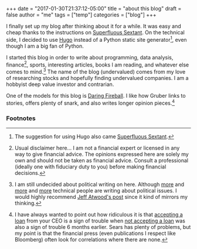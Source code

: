 +++
date = "2017-01-30T21:37:12-05:00"
title = "about this blog"
draft = false
author = "me"
tags = ["temp"]
categories = ["blog"]
+++

I finally set up my blog after thinking about it for a while. It was easy and cheap thanks to the instructions on [Superfluous Sextant](http://superfluoussextant.com/how-to-make-blog.html). On the technical side, I decided to use [Hugo](http://www.gohugo.io) instead of a Python static site generator[^hugo], even though I am a big fan of Python.

I started this blog in order to write about programming, data analysis, finance[^finance], sports, interesting articles, books I am reading, and whatever else comes to mind.[^politics] The name of the blog (undervalued) comes from my love of researching stocks and hopefully finding undervalued companies. I am a hobbyist deep value investor and contrarian.

One of the models for this blog is [Daring Fireball](http://daringfireball.net). I like how Gruber links to stories, offers plenty of snark, and also writes longer opinion pieces.[^sears]


### Footnotes

[^hugo]: The suggestion for using Hugo also came [Superfluous Sextant](http://superfluoussextant.com/).

[^finance]: Usual disclaimer here... I am not a financial expert or licensed in any way to give financial advice. The opinions expressed here are solely my own and should not be taken as financial advice. Consult a professional (ideally one with fiduciary duty to you) before making financial decisions. 

[^sears]: I have always wanted to point out how ridiculous it is that [accepting a loan](https://www.bloomberg.com/news/articles/2014-09-15/sears-borrows-400-million-from-lampert-s-esl-investments) from your CEO is a sign of trouble when [not accepting a loan](https://www.bloomberg.com/news/articles/2014-03-24/lampert-stops-buying-sears-ious-as-cash-burns-corporate-finance) was also a sign of trouble 6 months earlier. Sears has plenty of problems, but my point is that the financial press (even publications I respect like Bloomberg) often look for correlations where there are none.

[^politics]: I am still undecided about political writing on here. Although [more](https://blog.codinghorror.com/im-loyal-to-nothing-except-the-dream/) and [more](http://avc.com/2017/01/make-america-hate-again/) and [more](http://daringfireball.net) technical people are writing about political issues. I would highly recommend [Jeff Atwood's post](https://blog.codinghorror.com/im-loyal-to-nothing-except-the-dream/) since it kind of mirrors my thinking.